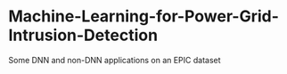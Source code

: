 # Machine-Learning-for-Power-Grid-Intrusion-Detection
Some DNN and non-DNN applications on an EPIC dataset
